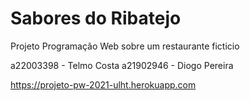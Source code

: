# Sabores do Ribatejo
Projeto Programação Web sobre um restaurante ficticio

a22003398 - Telmo Costa
a21902946 - Diogo Pereira

https://projeto-pw-2021-ulht.herokuapp.com

